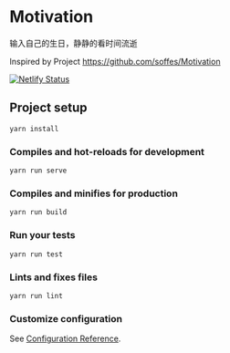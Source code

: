 # Motivation

输入自己的生日，静静的看时间流逝

Inspired by Project https://github.com/soffes/Motivation

[![Netlify Status](https://api.netlify.com/api/v1/badges/1b9d4a8f-5613-43bf-bf20-864bcc1f017e/deploy-status)](https://app.netlify.com/sites/motivation-countdown/deploys)

## Project setup
```
yarn install
```

### Compiles and hot-reloads for development
```
yarn run serve
```

### Compiles and minifies for production
```
yarn run build
```

### Run your tests
```
yarn run test
```

### Lints and fixes files
```
yarn run lint
```

### Customize configuration
See [Configuration Reference](https://cli.vuejs.org/config/).

